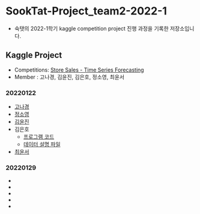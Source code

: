 # SookTat-Project_team2-2022-1
- 숙탯의 2022-1학기 kaggle competition project 진행 과정을 기록한 저장소입니다. 

## Kaggle Project

- Competitions: [Store Sales - Time Series Forecasting](https://www.kaggle.com/c/store-sales-time-series-forecasting)
- Member : 고나경, 김윤진, 김은호, 정소영, 최윤서



### 20220122
  - [고나경](https://github.com/YunSeo00/Sooktat-Project_team2-2022-1/blob/main/ProjectCode/20220122/train%20EDA.py)
  - [정소영](https://github.com/soyoung0101/Project/blob/main/0122.ipynb)
  - [김윤진](https://github.com/YunSeo00/Sooktat-Project_team2-2022-1/blob/main/ProjectCode/20220122/eda_yj.ipynb)
  - 김은호
    - [프로그램 코드](https://github.com/YunSeo00/Sooktat-Project_team2-2022-1/blob/main/ProjectCode/20220122/store-sales.ipynb)
    - [데이터 설명 파일](https://github.com/YunSeo00/Sooktat-Project_team2-2022-1/blob/main/ProjectCode/20220122/data.md)
  - [최윤서](https://github.com/YunSeo00/Sooktat-Project_team2-2022-1/blob/main/ProjectCode/20220122/CYS_220122.ipynb)

  
### 20220129
  -
  -
  -
  -
  -
